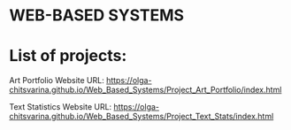 # WEB-BASED SYSTEMS

# List of projects:
Art Portfolio Website URL: 
https://olga-chitsvarina.github.io/Web_Based_Systems/Project_Art_Portfolio/index.html

Text Statistics Website URL: 
https://olga-chitsvarina.github.io/Web_Based_Systems/Project_Text_Stats/index.html
